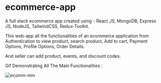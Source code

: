 # ecommerce-app

A full stack ecommerce app created using - React JS, MongoDB, Express JS, NodeJS, TailwindCSS, Redux-Toolkit.

This web-app all the functionalities of an ecommerce application from Authentication to view product, search product, Add to cart, Payment Options, Profile Options, Order Details.

And seller can add product, events, and discount codes.

Gif Demonstrating All The Main Functionalities :

![ecomm-min](https://github.com/Bhupesh1x/ecommerce-app-updated/assets/78196557/53743ccd-760b-432b-9dd2-a07fef0f5343)


